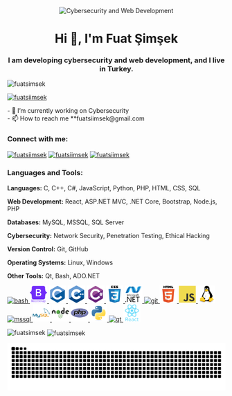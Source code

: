 <p align="center">   
   <img src="https://cdn.prod.website-files.com/601be0f0f62d8b2e2a92b830/6511b5215165096a2816d85a_web-development-cybersecurity-p-500.png" alt="Cybersecurity and Web Development" style="width: auto; height: auto; object-fit: contain;"> 
</p> 
<h1 align="center">Hi 👋, I'm Fuat Şimşek</h1> 
<h3 align="center">I am developing cybersecurity and web development, and I live in Turkey.</h3>  
<p align="left"> 
   <img src="https://komarev.com/ghpvc/?username=fuatsimsek&label=Profile%20views&color=0e75b6&style=flat" alt="fuatsimsek" /> 
</p>  
<p align="left"> 
   <a href="https://twitter.com/fuatsiimsek" target="blank"><img src="https://img.shields.io/twitter/follow/fuatsiimsek?logo=twitter&style=for-the-badge" alt="fuatsiimsek" /></a> 
</p>  
- 🔭 I’m currently working on Cybersecurity  <br>
- 📫 How to reach me **fuatsiimsek@gmail.com
<h3 align="left">Connect with me:</h3> 
<p align="left"> 
   <a href="https://twitter.com/fuatsiimsek" target="blank"><img align="center" src="https://raw.githubusercontent.com/rahuldkjain/github-profile-readme-generator/master/src/images/icons/Social/twitter.svg" alt="fuatsiimsek" height="30" width="40" /></a> 
   <a href="https://linkedin.com/in/fuatsimsek" target="blank"><img align="center" src="https://raw.githubusercontent.com/rahuldkjain/github-profile-readme-generator/master/src/images/icons/Social/linked-in-alt.svg" alt="fuatsiimsek" height="30" width="40" /></a> 
   <a href="https://instagram.com/fuatsiimsek" target="blank"><img align="center" src="https://raw.githubusercontent.com/rahuldkjain/github-profile-readme-generator/master/src/images/icons/Social/instagram.svg" alt="fuatsiimsek" height="30" width="40" /></a> 
</p>  
<h3 align="left">Languages and Tools:</h3>
<p align="left">
   <strong>Languages:</strong> C, C++, C#, JavaScript, Python, PHP, HTML, CSS, SQL
</p>
<p align="left">
   <strong>Web Development:</strong> React, ASP.NET MVC, .NET Core, Bootstrap, Node.js, PHP
</p>
<p align="left">
   <strong>Databases:</strong> MySQL, MSSQL, SQL Server
</p>
<p align="left">
   <strong>Cybersecurity:</strong> Network Security, Penetration Testing, Ethical Hacking
</p>
<p align="left">
   <strong>Version Control:</strong> Git, GitHub
</p>
<p align="left">
   <strong>Operating Systems:</strong> Linux, Windows
</p>
<p align="left">
   <strong>Other Tools:</strong> Qt, Bash, ADO.NET
</p>

<p align="left"> 
   <a href="https://www.gnu.org/software/bash/" target="_blank" rel="noreferrer"> <img src="https://www.vectorlogo.zone/logos/gnu_bash/gnu_bash-icon.svg" alt="bash" width="40" height="40"/> </a> 
   <a href="https://getbootstrap.com" target="_blank" rel="noreferrer"> <img src="https://raw.githubusercontent.com/devicons/devicon/master/icons/bootstrap/bootstrap-plain-wordmark.svg" alt="bootstrap" width="40" height="40"/> </a> 
   <a href="https://www.cprogramming.com/" target="_blank" rel="noreferrer"> <img src="https://raw.githubusercontent.com/devicons/devicon/master/icons/c/c-original.svg" alt="c" width="40" height="40"/> </a> 
   <a href="https://www.w3schools.com/cpp/" target="_blank" rel="noreferrer"> <img src="https://raw.githubusercontent.com/devicons/devicon/master/icons/cplusplus/cplusplus-original.svg" alt="cplusplus" width="40" height="40"/> </a> 
   <a href="https://www.w3schools.com/cs/" target="_blank" rel="noreferrer"> <img src="https://raw.githubusercontent.com/devicons/devicon/master/icons/csharp/csharp-original.svg" alt="csharp" width="40" height="40"/> </a> 
   <a href="https://www.w3schools.com/css/" target="_blank" rel="noreferrer"> <img src="https://raw.githubusercontent.com/devicons/devicon/master/icons/css3/css3-original-wordmark.svg" alt="css3" width="40" height="40"/> </a> 
   <a href="https://dotnet.microsoft.com/" target="_blank" rel="noreferrer"> <img src="https://raw.githubusercontent.com/devicons/devicon/master/icons/dot-net/dot-net-original-wordmark.svg" alt="dotnet" width="40" height="40"/> </a> 
   <a href="https://git-scm.com/" target="_blank" rel="noreferrer"> <img src="https://www.vectorlogo.zone/logos/git-scm/git-scm-icon.svg" alt="git" width="40" height="40"/> </a> 
   <a href="https://www.w3.org/html/" target="_blank" rel="noreferrer"> <img src="https://raw.githubusercontent.com/devicons/devicon/master/icons/html5/html5-original-wordmark.svg" alt="html5" width="40" height="40"/> </a> 
   <a href="https://developer.mozilla.org/en-US/docs/Web/JavaScript" target="_blank" rel="noreferrer"> <img src="https://raw.githubusercontent.com/devicons/devicon/master/icons/javascript/javascript-original.svg" alt="javascript" width="40" height="40"/> </a> 
   <a href="https://www.linux.org/" target="_blank" rel="noreferrer"> <img src="https://raw.githubusercontent.com/devicons/devicon/master/icons/linux/linux-original.svg" alt="linux" width="40" height="40"/> </a> 
   <a href="https://www.microsoft.com/en-us/sql-server" target="_blank" rel="noreferrer"> <img src="https://www.svgrepo.com/show/303229/microsoft-sql-server-logo.svg" alt="mssql" width="40" height="40"/> </a> 
   <a href="https://www.mysql.com/" target="_blank" rel="noreferrer"> <img src="https://raw.githubusercontent.com/devicons/devicon/master/icons/mysql/mysql-original-wordmark.svg" alt="mysql" width="40" height="40"/> </a> 
   <a href="https://nodejs.org" target="_blank" rel="noreferrer"> <img src="https://raw.githubusercontent.com/devicons/devicon/master/icons/nodejs/nodejs-original-wordmark.svg" alt="nodejs" width="40" height="40"/> </a> 
   <a href="https://www.php.net" target="_blank" rel="noreferrer"> <img src="https://raw.githubusercontent.com/devicons/devicon/master/icons/php/php-original.svg" alt="php" width="40" height="40"/> </a> 
   <a href="https://www.python.org" target="_blank" rel="noreferrer"> <img src="https://raw.githubusercontent.com/devicons/devicon/master/icons/python/python-original.svg" alt="python" width="40" height="40"/> </a> 
   <a href="https://www.qt.io/" target="_blank" rel="noreferrer"> <img src="https://upload.wikimedia.org/wikipedia/commons/0/0b/Qt_logo_2016.svg" alt="qt" width="40" height="40"/> </a> 
   <a href="https://reactjs.org/" target="_blank" rel="noreferrer"> <img src="https://raw.githubusercontent.com/devicons/devicon/master/icons/react/react-original-wordmark.svg" alt="react" width="40" height="40"/> </a>
</p>  
<p><img align="left" src="https://github-readme-stats.vercel.app/api/top-langs?username=fuatsimsek&show_icons=true&theme=dark&locale=en&layout=compact" alt="fuatsimsek" /></p>  
<p>&nbsp;<img align="center" src="https://github-readme-stats.vercel.app/api?username=fuatsimsek&show_icons=true&theme=dark&locale=en" alt="fuatsimsek" /></p>   
<picture>   
   <source media="(prefers-color-scheme: dark)" srcset="https://raw.githubusercontent.com/fuatsimsek/fuatsimsek/output/github-contribution-grid-snake-dark.svg">   
   <source media="(prefers-color-scheme: light)" srcset="https://raw.githubusercontent.com/fuatsimsek/fuatsimsek/output/github-contribution-grid-snake.svg">   
   <img alt="github contribution grid snake animation" src="https://raw.githubusercontent.com/fuatsimsek/fuatsimsek/output/github-contribution-grid-snake.svg"> 
</picture>

